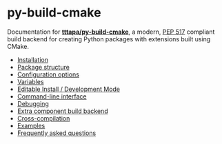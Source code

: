 # py-build-cmake

Documentation for [**tttapa/py-build-cmake**](https://github.com/tttapa/py-build-cmake),
a modern, [PEP 517](https://www.python.org/dev/peps/pep-0517/) compliant build
backend for creating Python packages with extensions built using CMake.

- [Installation](Installation.md)
- [Package structure](Package-structure.md)
- [Configuration options](Config.md)
- [Variables](Variables.md)
- [Editable Install / Development Mode](Editable-install.md)
- [Command-line interface](CLI.md)
- [Debugging](Debug.md)
- [Extra component build backend](Components.md)
- [Cross-compilation](Cross-compilation.md)
- [Examples](https://github.com/tttapa/py-build-cmake/tree/main/examples)
- [Frequently asked questions](FAQ.md)
